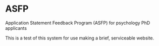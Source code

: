 # ASFP
Application Statement Feedback Program (ASFP) for psychology PhD applicants

This is a test of this system for use making a brief, serviceable website.
